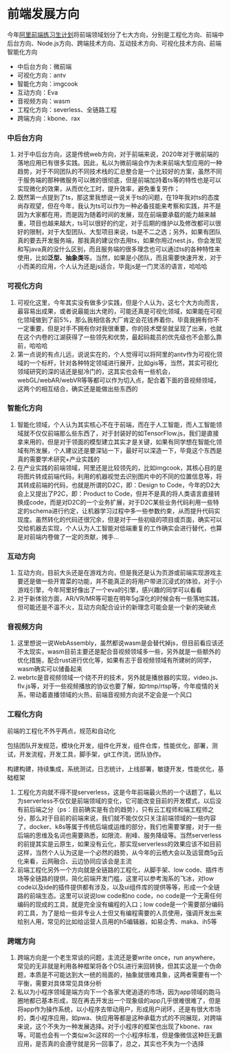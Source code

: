 # 前端发展方向

今年[阿里前端练习生计划](https://mp.weixin.qq.com/s/Nm1G3jgS-fafEeNywTCtDA)将前端领域划分了七大方向，分别是工程化方向、前端中后台方向、Node.js方向、跨端技术方向、互动技术方向、可视化技术方向、前端智能化方向

* 中后台方向：微前端
* 可视化方向：antv
* 智能化方向：imgcook
* 互动方向：Eva
* 音视频方向：wasm
* 工程化方向：severless、全链路工程
* 跨端方向：kbone、rax

### 中后台方向 <a href="#item-2" id="item-2"></a>

1. 对于中后台方向，这是传统web方向，对于前端来说，2020年对于微前端的落地应用已有很多实践。因此，私以为微前端会作为未来前端大型应用的一种趋势，对于不同团队的不同技术栈的汇总整合是一个比较好的方案，虽然不同于服务端的那种微服务可以微的很彻底，但是前端加持着ts等的特性也是可以实现微化的效果，从而优化工时，提升效率，避免重复劳作；
2. 既然第一点提到了ts，那这里我想说一说关于ts的问题，在19年我对ts的态度尚存观望，但在今年，我认为ts可以作为一种必备技能来考察和实践，并不是因为大家都在用，而是因为随着时间的发展，现在前端要承载的能力越来越重，项目也越来越大，ts可以很好的约定，对于后期的维护以及修改都可以很好的限制，对于大型团队、大型项目来说，ts是不二之选；另外，如果有团队真的要去开发服务端，那我真的建议你去用ts，如果你用过nest.js，你会发现和写java真的没什么区别，而且服务端的很多理念也可以通过ts的各种特性来使用，比如**泛型、抽象类**等。当然，如果是小团队，而且需要快速开发，对于小而美的应用，个人认为还是js适合，毕竟js是一门灵活的语言，哈哈哈

### 可视化方向 <a href="#item-3" id="item-3"></a>

1. 可视化这里，今年其实没有做多少实践，但是个人认为，这七个大方向而言，最容易出成果，或者说最能出大佬的，可能还真是可视化领域，如果能在可视化领域做到了前5%，那么我相信各大厂肯定会花钱养着你，毕竟我拥有你不一定重要，但是对手不拥有你对我很重要，你的技术壁垒就呈现了出来，也就在这个内卷的江湖获得了一些领先和优势，最起码裁员的优先级也不会那么靠前，哈哈哈
2. 第一点说的有点儿远，说说实在的，个人觉得可以将阿里的antv作为可视化领域的一个标杆，针对各种特定领域进行展开，比如gis等，当然，其实可视化领域研究的深的话还是挺冷门的，这其实也会有一些机会，webGL/webAR/webVR等等都可以作为切入点，配合着下面的音视频领域，这两个的相互结合，确实还是能做出些东西的

### 智能化方向 <a href="#item-4" id="item-4"></a>

1. 智能化领域，个人认为其实核心不在于前端，而在于人工智能，而人工智能领域就不仅仅前端那么些东西了，对于封装好的如TensorFlow.js，我们是直接拿来用的，但是对于领面的模型建立其实才是关键，如果有同学想在智能化领域有所发展，个人建议还是要深钻一下，最好可以深造一下，毕竟这个东西是真的需要学术研究+产业实践的
2. 在产业实践的前端领域，阿里还是比较领先的，比如imgcook，其核心目的是将图片转成前端代码，利用的机器视觉去识别图片中的不同的位置信息等，将其转成前端的代码，也就是所谓的D2C，即：Design to Code，今年的D2大会上又提出了P2C，即：Product to Code，但并不是真的将人类语言直接转换成code，而是对D2C的一个业务扩展，对于D2C某些业务代码利用一些特定的schema进行约定，让机器学习过程中多一些参数约束，从而提升代码实现度。虽然转化的代码还很冗余，但是对于一些初级的项目或页面，确实可以交给机器去实现，个人认为人工智能对低端重复的工作确实会进行替代，也算是对前端内卷做了一定的贡献，摊手...

### 互动方向 <a href="#item-5" id="item-5"></a>

1. 互动方向，目前大头还是在游戏方向，但是我还是认为页游或前端实现游戏主要还是做一些开胃菜的功能，并不能真正的将用户带进沉浸式的体验，对于小游戏引擎，今年阿里好像出了一个eva的引擎，感兴趣的同学可以看看
2. 对于新体验方面，AR/VR/MR等可能在明年5g深化的时候会有一些落地实践，但可能还是不温不火，互动方向配合设计的新理念可能会是一个新的突破点

### 音视频方向 <a href="#item-6" id="item-6"></a>

1. 这里想说一说WebAssembly，虽然都说wasm是会替代掉js，但目前看应该还不太现实，wasm目前主要还是配合音视频领域多一些，另外就是一些额外的优化措施，配合rust进行优化等，如果有志于音视频领域有所建树的同学，wasm确实可以储备起来
2. webrtc是音视频领域一个绕不开的技术，另外就是播放器的实现，video.js、flv.js等，对于一些视频播放的协议也要了解，如rtmp/rtsp等，今年疫情的关系，带动着直播领域的火热，前端音视频方向说不定会是一个风口

### 工程化方向 <a href="#item-7" id="item-7"></a>

前端的工程化不外乎两点，规范和自动化

包括团队开发规范，模块化开发，组件化开发，组件仓库，性能优化，部署，测试，开发流程，开发工具，脚手架，git工作流，团队协作。

构建构建，持续集成，系统测试，日志统计，上线部署，敏捷开发，性能优化，基础框架

1. 工程化方向就不得不提serverless，这是今年前端最火热的一个话题了，私以为serverless不仅仅是前端领域的变化，它可能改变目前的开发模式，以后没有前后端之分（ps：目前确实是有合的趋势），只有云工程师和端工程师之分，那么对于目前的前端来说，我们就不能仅仅只关注前端领域的一些内容了，docker、k8s等属于传统后端或运维的部分，我们也需要掌握，对于一些后端的思维及名词也需要熟悉，如限流、削峰、服务降级等。当然serverless的前提其实是云原生，如果没有云化，那实现serverless的效果应该不如目前这样，当然个人认为这是一个必然的趋势，从今年的云栖大会以及运营商5g云化来看，云网融合、云边协同应该会是主流
2. 前端工程化另外一个方向就是全链路的工程化，从脚手架、low code、插件市场等全链路的提供，简化前端开发门槛，这里可以参考淘系的飞冰，对low code以及ide的插件提供都有涉及，以及ui组件库的提供等等，形成一个全链路的前端生态。这里可以说说low code和no code，no code是一个无需任何编码的现成的工具，就是完全没有编程的入口；low code是一个需要部分编码的工具，为了是给一些非专业人士但又有编程需要的人员使用，强调开发出来给别人用，常见的比如给运营人员用的h5编辑器，如易企秀、maka、ih5等

### 跨端方向 <a href="#item-8" id="item-8"></a>

1. 跨端方向是一个老生常谈的问题，主流还是要write once，run anywhere，常见的无非就是利用各种框架将各个DSL进行来回转换，但其实这是一个伪命题，本质是不可能达到大一统的局面的，抽象就很难具象，这两者需要有一个平衡，需要对具体常见具体分析
2. 私以为小程序领域是端方向下一个各家大佬追逐的市场，因为app领域的跑马圈地都已基本形成，现在再去开发出一个现象级的app几乎很难很难了，但是将app作为操作系统，以小程序去带动用户，形成用户闭环，还是有很大市场的，类小程序应用，如pwa、快应用等都是这种承载方式的不同展现，对跨端来说，这个不失为一种发展选择。对于小程序的框架也出现了kbone、rax等，可能也会有一个类似w3c这样的一个小程序标准，但是像微信这种巨无霸应用，是否真的会遵守就是另一回事了，总之，其实也不失为一个选择
